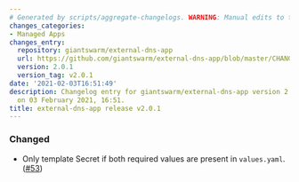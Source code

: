 ```yaml
---
# Generated by scripts/aggregate-changelogs. WARNING: Manual edits to this files will be overwritten.
changes_categories:
- Managed Apps
changes_entry:
  repository: giantswarm/external-dns-app
  url: https://github.com/giantswarm/external-dns-app/blob/master/CHANGELOG.md#201---2021-02-03
  version: 2.0.1
  version_tag: v2.0.1
date: '2021-02-03T16:51:49'
description: Changelog entry for giantswarm/external-dns-app version 2.0.1, published
  on 03 February 2021, 16:51.
title: external-dns-app release v2.0.1
---
```


### Changed
- Only template Secret if both required values are present in `values.yaml`. ([#53](https://github.com/giantswarm/external-dns-app/pull/53))
